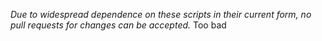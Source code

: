 *Due to widespread dependence on these scripts in their current form,
no pull requests for changes can be accepted.*
Too bad